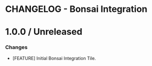# CHANGELOG - Bonsai Integration

1.0.0 / Unreleased
==================
### Changes

* [FEATURE] Initial Bonsai Integration Tile.
